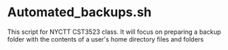 # Automated_backups.sh
This script for NYCTT CST3523 class. It will focus on preparing a backup folder with the contents of a user's home directory files and folders
